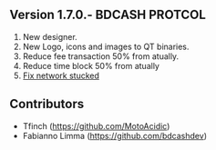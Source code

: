 ## Version 1.7.0.- BDCASH PROTCOL

1. New designer.
2. New Logo, icons and images to QT binaries.
3. Reduce fee  transaction 50% from atually.
4. Reduce time block 50% from atually
5. [Fix network stucked](https://github.com/BdcashProtocol/bdcash-protocol/blob/3c44078864fcd0bf06f758c07bb0db0b64aa5a09/src/miner.cpp#L477)


## Contributors

- Tfinch (https://github.com/MotoAcidic)
- Fabianno Limma (https://github.com/bdcashdev)
